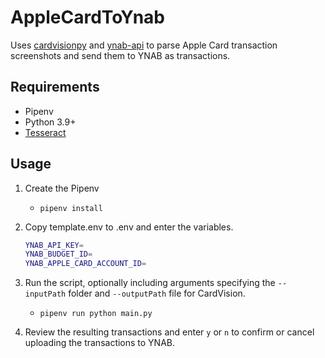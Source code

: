 # AppleCardToYnab

Uses [cardvisionpy](https://github.com/afwolfe/cardvisionpy) and [ynab-api](https://github.com/dmlerner/ynab-api) to parse Apple Card transaction screenshots and send them to YNAB as transactions.

## Requirements

* Pipenv
* Python 3.9+
* [Tesseract](https://github.com/tesseract-ocr/tesseract)

## Usage

1. Create the Pipenv
    * `pipenv install`
2. Copy template.env to .env and enter the variables.

    ```bash
    YNAB_API_KEY=
    YNAB_BUDGET_ID=
    YNAB_APPLE_CARD_ACCOUNT_ID=
    ```

3. Run the script, optionally including arguments specifying the `--inputPath` folder and `--outputPath` file for CardVision.
   * `pipenv run python main.py`
4. Review the resulting transactions and enter `y` or `n` to confirm or cancel uploading the transactions to YNAB.

